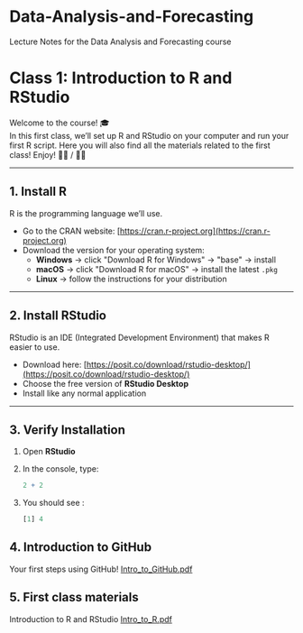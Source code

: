 # Data-Analysis-and-Forecasting
Lecture Notes for the Data Analysis and Forecasting course

# Class 1: Introduction to R and RStudio

Welcome to the course! 🎓  
In this first class, we’ll set up R and RStudio on your computer and run your first R script. Here you will also find all the materials related to the first class!
Enjoy! 👨‍💻 / 👩‍💻

---

## 1. Install R
R is the programming language we’ll use.  

- Go to the CRAN website: [https://cran.r-project.org](https://cran.r-project.org)  
- Download the version for your operating system:
  - **Windows** → click "Download R for Windows" → "base" → install
  - **macOS** → click "Download R for macOS" → install the latest `.pkg`
  - **Linux** → follow the instructions for your distribution  

---

## 2. Install RStudio
RStudio is an IDE (Integrated Development Environment) that makes R easier to use.  

- Download here: [https://posit.co/download/rstudio-desktop/](https://posit.co/download/rstudio-desktop/)  
- Choose the free version of **RStudio Desktop**  
- Install like any normal application  

---

## 3. Verify Installation
1. Open **RStudio**  
2. In the console, type:  

   ```r
   2 + 2
   ```
3. You should see :

   ```r
   [1] 4
   ```
## 4. Introduction to GitHub
Your first steps using GitHub! [Intro_to_GitHub.pdf](https://github.com/user-attachments/files/22593830/Intro_to_GitHub.pdf)

## 5. First class materials

Introduction to R and RStudio [Intro_to_R.pdf](https://github.com/user-attachments/files/22615848/TA_Class1_Update_30.09.pdf)

